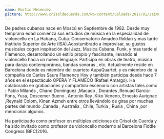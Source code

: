 ```yaml
---
name: Martín Meléndez
picture: http://www.crisoldecuerda.com/wp-content/uploads/2017/01/Jaime-Muñoz-foto-env-123x123-2017.jpg
---
```


De padres cubanos nace en Moscú en Septiembre de 1982. Desde muy temprana edad comienza sus estudios de música en la especialidad de violoncello en La Habana, Cuba. Conservatorio Amadeo Roldan y mas tarde Instituto Superior de Arte (ISA).Acostumbrado a improvisar, su gustos musicales cogen inspiración del Jazz, Musica Cubana, Funk, y mas tarde el Flamenco, desarrollando un estilo propio y fascinante, llevando al violoncello hacia un nuevo lenguaje. Participa en obras de teatro, música para danza contemporánea, bandas sonoras , etc. Actualmente reside en Barcelona donde es miembro del cuarteto AupaQuartet, y es miembro de la compañía de Carlos Saura Flamenco Hoy y también participa desde hace 7 años en el espectáculo OPERA Y FLAMECO (Rafael Amargo). Ha colaborado en grabaciones y compartido escenario con artistas tales como : Pablo Milanés , Chano Dominguez ,Macaco , Dorantes ,Renuad Garcia-Fons, Yusa, Descemer Bueno , Antonio Rey ,Kiko Veneno, Ernesto Aurignac ,Reynald Colom, Kinan Azmeh entre otros llevándolo de giras por muchas partes del mundo ,Canada , Australia , Chile, Turkia , Rusia , China ,por mencionar algunos.

Ha participado como profesor en múltiples ediciones de Crisol de Cuerda y ha sido invitado como profesor de violoncello moderno al Barcelona Fiddle Congress (BFC)2016.
